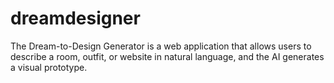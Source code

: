 # dreamdesigner
The Dream-to-Design Generator is a web application that allows users to describe a room, outfit, or website in natural language, and the AI generates a visual prototype.
